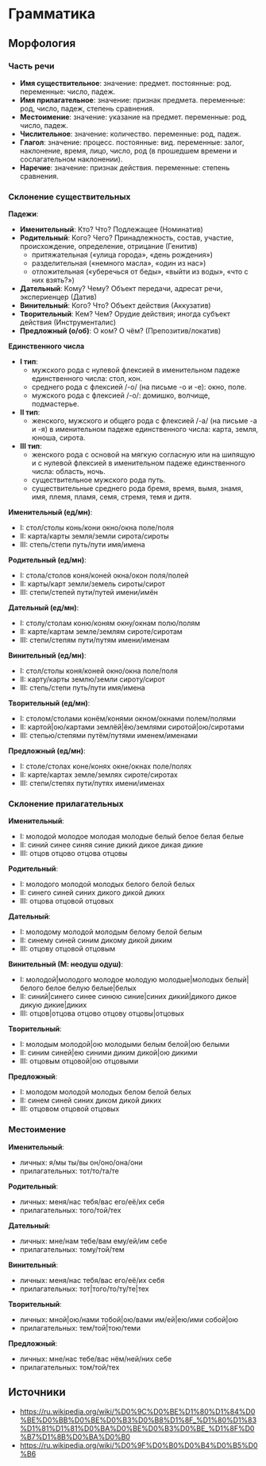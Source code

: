 # Грамматика

## Морфология

### Часть речи

- **Имя существительное**: значение: предмет. постоянные: род. переменные: число, падеж.
- **Имя прилагательное**: значение: признак предмета. переменные: род, число, падеж, степень сравнения.
- **Местоимение**: значение: указание на предмет. переменные: род, число, падеж.
- **Числительное**: значение: количество. переменные: род, падеж.
- **Глагол**: значение: процесс. постоянные: вид. переменные: залог, наклонение, время, лицо, число, род (в прошедшем времени и сослагательном наклонении).
- **Наречие**: значение: признак действия. переменные: степень сравнения.

### Склонение существительных

**Падежи**:

- **Именительный**:      Кто?  Что?    Подлежащее (Номинатив)
- **Родительный**:       Кого? Чего?   Принадлежность, состав, участие, происхождение, определение, отрицание (Генитив)
   - притяжательная («улица города», «день рождения»)
   - разделительная («немного масла», «один из нас»)
   - отложительная  («уберечься от беды», «выйти из воды», «что с них взять?»)
- **Дательный**:         Кому? Чему?   Объект передачи, адресат речи, экспериенцер (Датив)
- **Винительный**:       Кого? Что?    Объект действия (Аккузатив)
- **Творительный**:      Кем? Чем?     Орудие действия; иногда субъект действия (Инструменталис)
- **Предложный (о/об)**: О ком? О чём? (Препозитив/локатив)

**Единственного числа**

- **I тип**:
   - мужского рода с нулевой флексией в именительном падеже единственного числа: стол, кон.
   - среднего рода с флексией /-о/ (на письме -о и -е): окно, поле.
   - мужского рода с флексией /-о/: домишко, волчище, подмастерье.
- **II тип**:
   - женского, мужского и общего рода с флексией /-а/ (на письме -а и -я) в именительном падеже единственного числа: карта, земля, юноша, сирота.
- **III тип**:
   - женского рода с основой на мягкую согласную или на шипящую и с нулевой флексией в именительном падеже единственного числа: область, ночь.
   - существительное мужского рода путь.
   - существительные среднего рода бремя, время, вымя, знамя, имя, племя, пламя, семя, стремя, темя и дитя.

**Именительный (ед/мн)**:
   - I:   стол/столы  конь/кони   окно/окна     поле/поля
   - II:  карта/карты земля/земли сирота/сироты
   - III: степь/степи путь/пути   имя/имена

**Родительный (ед/мн)**:
   - I:   стола/столов коня/коней   окна/окон    поля/полей
   - II:  карты/карт   земли/земель сироты/сирот
   - III: степи/степей пути/путей   имени/имён

**Дательный (ед/мн)**:
   - I:   столу/столам коню/коням   окну/окнам     полю/полям
   - II:  карте/картам земле/землям сироте/сиротам
   - III: степи/степям пути/путям   имени/именам

**Винительный (ед/мн)**:
   - I:   стол/столы  коня/коней  окно/окна    поле/поля
   - II:  карту/карты землю/земли сироту/сирот
   - III: степь/степи путь/пути   имя/имена

**Творительный (ед/мн)**:
   - I:   столом/столами    конём/конями      окном/окнами        полем/полями
   - II:  картой|ою/картами землёй|ёю/землями сиротой|ою/сиротами
   - III: степью/степями    путём/путями      именем/именами

**Предложный (ед/мн)**:
   - I:   столе/столах коне/конях   окне/окнах     поле/полях
   - II:  карте/картах земле/землях сироте/сиротах
   - III: степи/степях пути/путях   имени/именах

### Склонение прилагательных

**Именительный**:
   - I:   молодой молодое молодая молодые  белый белое белая белые
   - II:  синий синее синяя синие          дикий дикое дикая дикие
   - III: отцов отцово отцова отцовы

**Родительный**:
   - I:   молодого молодой молодых  белого белой белых
   - II:  синего синей синих        дикого дикой диких
   - III: отцова отцовой отцовых

**Дательный**:
   - I:   молодому молодой молодым  белому белой белым
   - II:  синему синей синим        дикому дикой диким
   - III: отцову отцовой отцовым

**Винительный (М: неодуш одуш)**:
   - I:   молодой|молодого молодое молодую молодые|молодых белый|белого белое белую белые|белых
   - II:  синий|синего синее синюю синие|синих             дикий|дикого дикое дикую дикие|диких
   - III: отцов|отцова отцово отцову отцовы|отцовых

**Творительный**:
   - I:   молодым молодой|ою молодыми  белым белой|ою белыми
   - II:  синим синей|ею синими        диким дикой|ою дикими
   - III: отцовым отцовой|ою отцовыми

**Предложный**:
   - I:   молодом молодой молодых  белом белой белых
   - II:  синем синей синих        диком дикой диких
   - III: отцовом отцовой отцовых

### Местоимение

**Именительный**:
   - личных: я/мы ты/вы он/оно/она/они
   - прилагательных: тот/то/та/те

**Родительный**:
   - личных: меня/нас тебя/вас его/её/их себя
   - прилагательных: того/той/тех

**Дательный**:
   - личных: мне/нам тебе/вам ему/ей/им себе
   - прилагательных: тому/той/тем

**Винительный**:
   - личных: меня/нас тебя/вас его/её/их себя
   - прилагательных: тот|того/то/ту/те|тех

**Творительный**:
   - личных: мной|ою/нами тобой|ою/вами им/ей|ею/ими собой|ою
   - прилагательных: тем/той|тою/теми

**Предложный**:
   - личных: мне/нас тебе/вас нём/ней/них себе
   - прилагательных: том/той/тех

## Источники

- https://ru.wikipedia.org/wiki/%D0%9C%D0%BE%D1%80%D1%84%D0%BE%D0%BB%D0%BE%D0%B3%D0%B8%D1%8F_%D1%80%D1%83%D1%81%D1%81%D0%BA%D0%BE%D0%B3%D0%BE_%D1%8F%D0%B7%D1%8B%D0%BA%D0%B0
- https://ru.wikipedia.org/wiki/%D0%9F%D0%B0%D0%B4%D0%B5%D0%B6
